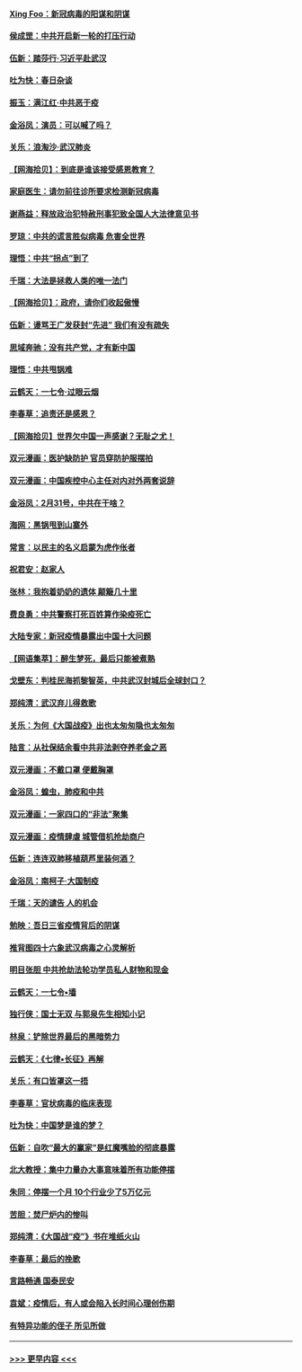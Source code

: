 #### [Xing Foo：新冠病毒的阳谋和阴谋](../pages/nsc993/n11936086.md?t=03130331) 
#### [侯成罡：中共开启新一轮的打压行动](../pages/nsc993/n11935730.md?t=03130331) 
#### [伍新：踏莎行‧习近平赴武汉](../pages/nsc993/n11935157.md?t=03130331) 
#### [吐为快：春日杂谈](../pages/nsc993/n11934776.md?t=03130331) 
#### [振玉：满江红‧中共恶于疫](../pages/nsc993/n11934647.md?t=03130331) 
#### [金浴凤：演员：可以喊了吗？](../pages/nsc993/n11934602.md?t=03130331) 
#### [关乐：浪淘沙·武汉肺炎](../pages/nsc993/n11931792.md?t=03130331) 
#### [【网海拾贝】：到底是谁该接受感恩教育？](../pages/nsc993/n11931552.md?t=03130331) 
#### [家庭医生：请勿前往诊所要求检测新冠病毒](../pages/nsc993/n11929190.md?t=03130331) 
#### [谢燕益：释放政治犯特赦刑事犯致全国人大法律意见书](../pages/nsc993/n11928978.md?t=03130331) 
#### [罗琼：中共的谎言胜似病毒 危害全世界](../pages/nsc993/n11922636.md?t=03130331) 
#### [理悟：中共“拐点”到了](../pages/nsc993/n11928496.md?t=03130331) 
#### [千瑞：大法是拯救人类的唯一法门](../pages/nsc993/n11927637.md?t=03130331) 
#### [【网海拾贝】：政府，请你们收起傲慢](../pages/nsc993/n11926932.md?t=03130331) 
#### [伍新：谩骂王广发获封“先进” 我们有没有疏失](../pages/nsc993/n11926101.md?t=03130331) 
#### [思域奔驰：没有共产党，才有新中国](../pages/nsc993/n11926058.md?t=03130331) 
#### [理悟：中共甩锅难](../pages/nsc993/n11925355.md?t=03130331) 
#### [云鹤天：一七令·过眼云烟](../pages/nsc993/n11925284.md?t=03130331) 
#### [李春草：追责还是感恩？](../pages/nsc993/n11925274.md?t=03130331) 
#### [【网海拾贝】世界欠中国一声感谢？无耻之尤！](../pages/nsc993/n11925239.md?t=03130331) 
#### [双元漫画：医护缺防护 官员穿防护服摆拍](../pages/nsc993/n11923899.md?t=03130331) 
#### [双元漫画：中国疾控中心主任对内对外两套说辞](../pages/nsc993/n11921994.md?t=03130331) 
#### [金浴凤：2月31号，中共在干啥？](../pages/nsc993/n11922706.md?t=03130331) 
#### [海网：黑锅甩到山寨外](../pages/nsc993/n11922688.md?t=03130331) 
#### [常言：以民主的名义启蒙为虎作伥者](../pages/nsc993/n11922217.md?t=03130331) 
#### [祝君安：赵家人](../pages/nsc993/n11922209.md?t=03130331) 
#### [张林：我抱着奶奶的遗体 颠簸几十里](../pages/nsc993/n11920945.md?t=03130331) 
#### [费良勇：中共警察打死百姓算作染疫死亡](../pages/nsc993/n11919264.md?t=03130331) 
#### [大陆专家：新冠疫情暴露出中国十大问题](../pages/nsc993/n11919187.md?t=03130331) 
#### [【网语集萃】：醉生梦死，最后只能被煮熟](../pages/nsc993/n11918994.md?t=03130331) 
#### [戈壁东：判桂民海抓黎智英，中共武汉封城后全球封口？](../pages/nsc993/n11917982.md?t=03130331) 
#### [郑纯清：武汉弃儿得救歌](../pages/nsc993/n11917881.md?t=03130331) 
#### [关乐：为何《大国战疫》出也太匆匆隐也太匆匆](../pages/nsc993/n11917792.md?t=03130331) 
#### [陆言：从社保结余看中共非法剥夺养老金之恶](../pages/nsc993/n11917084.md?t=03130331) 
#### [双元漫画：不戴口罩 便戴胸罩](../pages/nsc993/n11916447.md?t=03130331) 
#### [金浴凤：蝗虫，肺疫和中共](../pages/nsc993/n11916904.md?t=03130331) 
#### [双元漫画：一家四口的“非法”聚集](../pages/nsc993/n11916378.md?t=03130331) 
#### [双元漫画：疫情肆虐 城管借机抢劫商户](../pages/nsc993/n11916310.md?t=03130331) 
#### [伍新：连连双肺移植葫芦里装何酒？](../pages/nsc993/n11913667.md?t=03130331) 
#### [金浴凤：南柯子·大国制疫](../pages/nsc993/n11913657.md?t=03130331) 
#### [千瑞：天的谴告  人的机会](../pages/nsc993/n11913309.md?t=03130331) 
#### [勉映：吾日三省疫情背后的阴谋](../pages/nsc993/n11913079.md?t=03130331) 
#### [推背图四十六象武汉病毒之心灵解析](../pages/nsc993/n11911761.md?t=03130331) 
#### [明目张胆 中共抢劫法轮功学员私人财物和现金](../pages/nsc993/n11910262.md?t=03130331) 
#### [云鹤天：一七令▪墙](../pages/nsc993/n11910627.md?t=03130331) 
#### [独行侠：国士无双 与郭泉先生相知小记](../pages/nsc993/n11910613.md?t=03130331) 
#### [林泉：铲除世界最后的黑暗势力](../pages/nsc993/n11909320.md?t=03130331) 
#### [云鹤天：《七律▪长征》再解](../pages/nsc993/n11909327.md?t=03130331) 
#### [关乐：有口皆罩这一捂](../pages/nsc993/n11908393.md?t=03130331) 
#### [李春草：官状病毒的临床表现](../pages/nsc993/n11908339.md?t=03130331) 
#### [吐为快：中国梦是谁的梦？](../pages/nsc993/n11906564.md?t=03130331) 
#### [伍新：自吹“最大的赢家”是红魔嘴脸的彻底暴露](../pages/nsc993/n11906407.md?t=03130331) 
#### [北大教授：集中力量办大事意味着所有功能停摆](../pages/nsc993/n11904800.md?t=03130331) 
#### [朱同：停摆一个月 10个行业少了5万亿元](../pages/nsc993/n11904498.md?t=03130331) 
#### [苦胆：焚尸炉内的惨叫](../pages/nsc993/n11904479.md?t=03130331) 
#### [郑纯清：《大国战“疫”》书在堆纸火山](../pages/nsc993/n11904450.md?t=03130331) 
#### [李春草：最后的挽歌](../pages/nsc993/n11904441.md?t=03130331) 
#### [言路畅通 国泰民安](../pages/nsc993/n11904222.md?t=03130331) 
#### [袁斌：疫情后，有人或会陷入长时间心理创伤期](../pages/nsc993/n11901514.md?t=03130331) 
#### [有特异功能的侄子 所见所做](../pages/nsc993/n11901154.md?t=03130331) 

----
#### [ >>> 更早内容 <<< ](../indexes/nsc993-earlier.md)
